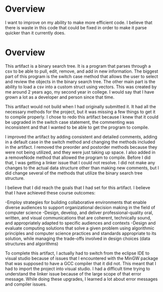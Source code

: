 # Overview
I want to improve on my ability to make more efficient code. I believe that there is waste in this code that could be fixed in order to make it parse quicker than it currently does.
# Overview
This artifact is  a binary search tree. It is a program that parses through a csv to be able to pull, edit, remove, and add in new information. The biggest part of this program is the switch case method that allows the user to select and review the objects in the binary search tree. The other main part is the ability to load a csv into a custom struct using  vectors. This was created by me around 2 years ago, my second year in college. I would say that I have grown a lot as a developer and person since that time.

This artifact would not build when I had originally submitted it. It had all the necessary methods for the project, but it was missing a few things to get it to compile properly. I chose to redo this artifact because I knew that it could be upgraded in the switch case statement, the commenting was inconsistent and that I wanted to be able to get the program to compile. 

I improved the artifact by adding consistent and detailed comments, adding in a default case in the switch method and changing the methods included in the artifact. I removed the preorder and postorder methods because they were not being utilized, and they were just taking up space. I also added in a removeNode method that allowed the program to compile. Before I did that, I was getting a linker issue that I could not resolve. I did not make any changes to the actual data structure other than making new comments, but I did change several of the methods that utilize the binary search tree structure.

I believe that I did reach the goals that I had set for this artifact. I believe that I have achieved these course outcomes:

-Employ strategies for building collaborative environments that enable diverse audiences to support organizational decision making in the field of computer science
-Design, develop, and deliver professional-quality oral, written, and visual communications that are coherent, technically sound, and appropriately adapted to specific audiences and contexts
-Design and evaluate computing solutions that solve a given problem using algorithmic principles and computer science practices and standards appropriate to its solution, while managing the trade-offs involved in design choices (data structures and algorithms)

To complete this artifact, I actually had to switch from the eclipse IDE to visual studio because of issues that I encountered with the MinGW package that was supposed to have a GCC compiler that it did not. This meant that I had to import the project into visual studio. I had a difficult time trying to understand the linker issue because of the  large scope of that error message. While doing these upgrades, I learned a lot about error messages and compiler issues.

